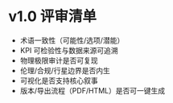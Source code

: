 # v1.0 评审清单
- 术语一致性（可能性/选项/潜能）
- KPI 可检验性与数据来源可追溯
- 物理极限审计是否可复现
- 伦理/合规/行星边界是否内生
- 可视化是否支持核心叙事
- 版本/导出流程（PDF/HTML）是否可一键生成
